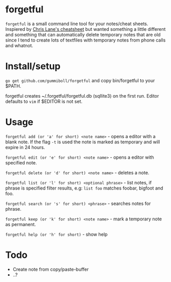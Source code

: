 forgetful
=======

`forgetful` is a small command line tool for your notes/cheat sheets. Inspiered by [Chris Lane's cheatsheet](https://github.com/chrisallenlane/cheat) but wanted something a little different and something that can automatically delete temporary notes that are old since I tend to create lots of textfiles with temporary notes from phone calls and whatnot.

# Install/setup
`go get github.com/gummiboll/forgetful` and copy bin/forgetful to your $PATH.

forgetful creates ~/.forgetful/forgetful.db (sqllite3) on the first run. Editor defaults to `vim` if $EDITOR is not set.

# Usage
`forgetful add (or 'a' for short) <note name>` - opens a editor with a blank note. If the flag `-t` is used the note is marked as temporary and will expire in 24 hours.

`forgetful edit (or 'e' for short) <note name>` - opens a editor with specified note.

`forgetful delete (or 'd' for short) <note name>` - deletes a note.

`forgetful list (or 'l' for short) <optional phrase>` - list notes, if phrase is specified filter results, e.g: `list foo` matches foobar, bigfoot and foo.

`forgetful search (or 's' for short) <phrase>` - searches notes for phrase.

`forgetful keep (or 'k' for short) <note name>` - mark a temporary note as permanent.

`forgetful help (or 'h' for short)` - show help

# Todo

 - Create note from copy/paste-buffer
 - ..?
